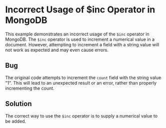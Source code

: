 # Incorrect Usage of $inc Operator in MongoDB

This example demonstrates an incorrect usage of the `$inc` operator in MongoDB. The `$inc` operator is used to increment a numerical value in a document.  However, attempting to increment a field with a string value will not work as expected and may even cause errors.

## Bug

The original code attempts to increment the `count` field with the string value "1". This will lead to an unexpected result or an error, rather than properly incrementing the count.

## Solution

The correct way to use the `$inc` operator is to supply a numerical value to be added.

